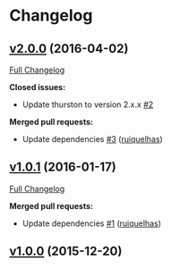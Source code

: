 # Changelog

## [v2.0.0](https://github.com/ruiquelhas/lafayette/tree/v2.0.0) (2016-04-02)
[Full Changelog](https://github.com/ruiquelhas/lafayette/compare/v1.0.1...v2.0.0)

**Closed issues:**

- Update thurston to version 2.x.x [\#2](https://github.com/ruiquelhas/lafayette/issues/2)

**Merged pull requests:**

- Update dependencies [\#3](https://github.com/ruiquelhas/lafayette/pull/3) ([ruiquelhas](https://github.com/ruiquelhas))

## [v1.0.1](https://github.com/ruiquelhas/lafayette/tree/v1.0.1) (2016-01-17)
[Full Changelog](https://github.com/ruiquelhas/lafayette/compare/v1.0.0...v1.0.1)

**Merged pull requests:**

- Update dependencies [\#1](https://github.com/ruiquelhas/lafayette/pull/1) ([ruiquelhas](https://github.com/ruiquelhas))

## [v1.0.0](https://github.com/ruiquelhas/lafayette/tree/v1.0.0) (2015-12-20)
